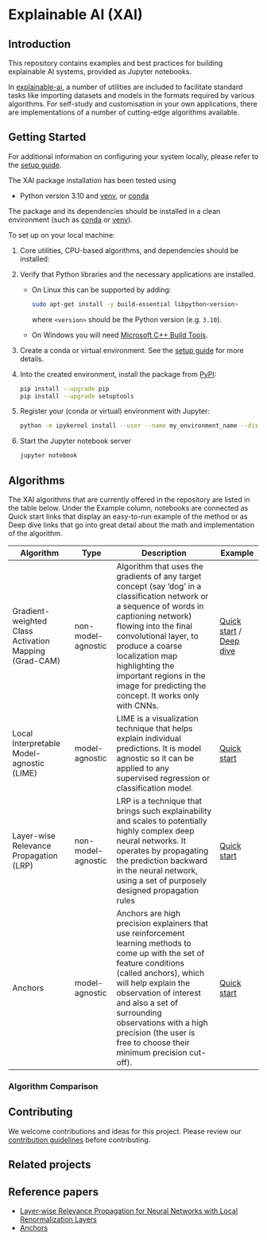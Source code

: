 # Explainable AI (XAI)

## Introduction

This repository contains examples and best practices for building explainable AI systems, provided as Jupyter notebooks.

In [explainable-ai](xai_algorithms), a number of utilities are included to facilitate standard tasks like importing datasets and models in the formats required by various algorithms. For self-study and customisation in your own applications, there are implementations of a number of cutting-edge algorithms available.

## Getting Started

For additional information on configuring your system locally, please refer to the [setup guide](SETUP.md).

The XAI package installation has been tested using
- Python version 3.10 and [venv](https://docs.python.org/3/library/venv.html), or [conda](https://docs.conda.io/projects/conda/en/latest/glossary.html?highlight=environment#conda-environment)

The package and its dependencies should be installed in a clean environment (such as
[conda](https://docs.conda.io/projects/conda/en/latest/glossary.html?highlight=environment#conda-environment) or [venv](https://docs.python.org/3/library/venv.html)).

To set up on your local machine:

1. Core utilities, CPU-based algorithms, and dependencies should be installed:

1. Verify that Python libraries and the necessary applications are installed.

   + On Linux this can be supported by adding:

     ```bash
     sudo apt-get install -y build-essential libpython<version>
     ``` 

     where `<version>` should be the Python version (e.g. `3.10`).

   + On Windows you will need [Microsoft C++ Build Tools](https://visualstudio.microsoft.com/visual-cpp-build-tools/).

1. Create a conda or virtual environment.  See the
   [setup guide](SETUP.md) for more details.

1. Into the created environment, install the package from
   [PyPI](https://pypi.org):

   ```bash
   pip install --upgrade pip
   pip install --upgrade setuptools
   ```

1. Register your (conda or virtual) environment with Jupyter:

   ```bash
   python -m ipykernel install --user --name my_environment_name --display-name ".venv"
   ```

1. Start the Jupyter notebook server

   ```bash
   jupyter notebook
   ```

## Algorithms

The XAI algorithms that are currently offered in the repository are listed in the table below. Under the Example column, notebooks are connected as Quick start links that display an easy-to-run example of the method or as Deep dive links that go into great detail about the math and implementation of the algorithm.


| Algorithm | Type | Description | Example | 
|-----------|------|-------------|---------|
| Gradient-weighted Class Activation Mapping (Grad-CAM) | non-model-agnostic | Algorithm that uses the gradients of any target concept (say ‘dog’ in a classification network or a sequence of words in captioning network) flowing into the final convolutional layer, to produce a coarse localization map highlighting the important regions in the image for predicting the concept. It works only with CNNs. | [Quick start](examples/00_quick_start/grad_cam_torch.ipynb) / [Deep dive](examples/01_deep_dive/grad_cam_torch.ipynb) |
| Local Interpretable Model-agnostic (LIME) | model-agnostic | LIME  is a visualization technique that helps explain individual predictions. It is model agnostic so it can be applied to any supervised regression or classification model. | [Quick start](examples/00_quick_start/lime.ipynb) | 
| Layer-wise Relevance Propagation (LRP) | non-model-agnostic | LRP is a technique that brings such explainability and scales to potentially highly complex deep neural networks. It operates by propagating the prediction backward in the neural network, using a set of purposely designed propagation rules | [Quick start](examples/00_quick_start/lrp.ipynbb) | 
| Anchors | model-agnostic | Anchors are high precision explainers that use reinforcement learning methods to come up with the set of feature conditions (called anchors), which will help explain the observation of interest and also a set of surrounding observations with a high precision (the user is free to choose their minimum precision cut-off). | [Quick start](examples/00_quick_start/anchors.ipynb) | 


### Algorithm Comparison

## Contributing

We welcome contributions and ideas for this project. Please review our [contribution guidelines](CONTRIBUTING.md) before contributing.

## Related projects

## Reference papers
- [Layer-wise Relevance Propagation for Neural Networks with Local Renormalization Layers](https://arxiv.org/abs/1604.00825)
- [Anchors](https://homes.cs.washington.edu/~marcotcr/aaai18.pdf)
